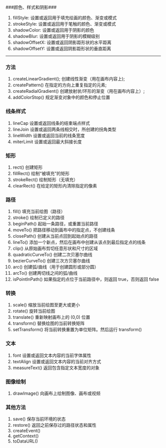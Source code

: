 ###颜色、样式和阴影###
1. fillStyle:                       设置或返回用于填充绘画的颜色、渐变或模式
2. strokeStyle:                     设置或返回用于笔触的颜色、渐变或模式
3. shadowColor:                     设置或返回用于阴影的颜色
4. shadowBlur:                      设置或返回用于阴影的模糊级别
5. shadowOffsetX:                   设置或返回阴影距形状的水平距离
6. shadowOffsetY:                   设置或返回阴影距形状的垂直距离

---

### 方法 ###
1. createLinearGradient();          创建线性渐变（用在画布内容上);
2. createPattern()                  在指定的方向上重复指定的元素;
3. createRadialGradient()           创建放射状/环形的渐变（用在画布内容上）;
4. addColorStop()                   规定渐变对象中的颜色和停止位置


### 线条样式 ### 
1. lineCap                          设置或返回线条的结束端点样式
2. lineJoin	                        设置或返回两条线相交时，所创建的拐角类型
3. lineWidth                        设置或返回当前的线条宽度
4. miterLimit                       设置或返回最大斜接长度

### 矩形 ### 
1. rect()                           创建矩形
2. fillRect()                       绘制“被填充”的矩形
3. strokeRect()                     绘制矩形（无填充）
4. clearRect()                      在给定的矩形内清除指定的像素


### 路径 ### 

1. fill()                           填充当前绘图（路径）
2. stroke()                         绘制已定义的路径
3. beginPath()                      起始一条路径，或重置当前路径
4. moveTo()                         把路径移动到画布中的指定点，不创建线条
5. closePath()                      创建从当前点回到起始点的路径
6. lineTo()                         添加一个新点，然后在画布中创建从该点到最后指定点的线条
7. clip()                           从原始画布剪切任意形状和尺寸的区域
8. quadraticCurveTo()               创建二次贝塞尔曲线
9. bezierCurveTo()                  创建三次方贝塞尔曲线
10. arc()                           创建弧/曲线（用于创建圆形或部分圆）
11. arcTo()                         创建两切线之间的弧/曲线
12. isPointInPath()                 如果指定的点位于当前路径中，则返回 true，否则返回 false

### 转换 ###

1. scale()                          缩放当前绘图至更大或更小
2. rotate()                         旋转当前绘图
3. translate()                      重新映射画布上的 (0,0) 位置
4. transform()                      替换绘图的当前转换矩阵
5. setTransform()                   将当前转换重置为单位矩阵。然后运行 transform()

### 文本 ###
1. font                             设置或返回文本内容的当前字体属性
2. textAlign                        设置或返回文本内容的当前对齐方式
3. measureText()                    返回包含指定文本宽度的对象


### 图像绘制 ### 
1. drawImage()                      向画布上绘制图像、画布或视频 

### 其他方法 ### 
1. save()	                        保存当前环境的状态
2. restore()	                    返回之前保存过的路径状态和属性
3. createEvent()	                
4. getContext()	
5. toDataURL()	